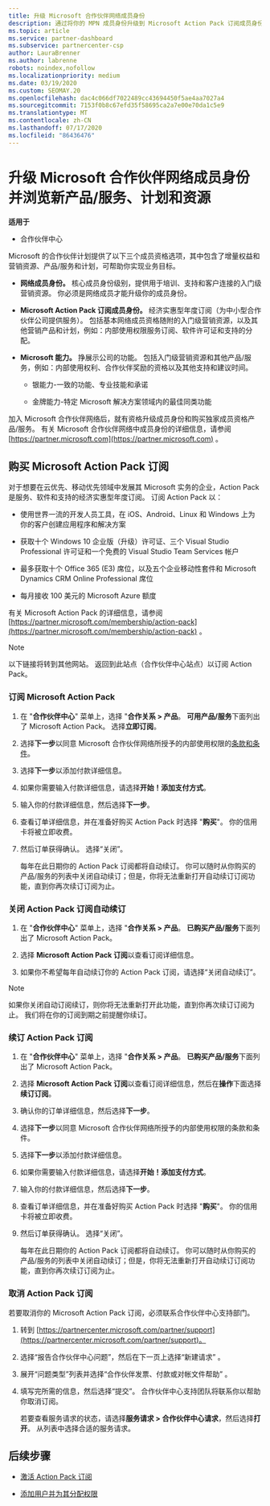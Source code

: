 ```yaml
---
title: 升级 Microsoft 合作伙伴网络成员身份
description: 通过将你的 MPN 成员身份升级到 Microsoft Action Pack 订阅成员身份或 Microsoft 称职，来享有独有权益。
ms.topic: article
ms.service: partner-dashboard
ms.subservice: partnercenter-csp
author: LauraBrenner
ms.author: labrenne
robots: noindex,nofollow
ms.localizationpriority: medium
ms.date: 03/19/2020
ms.custom: SEOMAY.20
ms.openlocfilehash: dac4c066df7022489cc43694450f5ae4aa7027a4
ms.sourcegitcommit: 7153f0b8c67efd35f58695ca2a7e00e70da1c5e9
ms.translationtype: MT
ms.contentlocale: zh-CN
ms.lasthandoff: 07/17/2020
ms.locfileid: "86436476"
---
```

# <a name="upgrade-your-microsoft-partner-network-membership-and-explore-new-offers-programs-and-resources"></a>升级 Microsoft 合作伙伴网络成员身份并浏览新产品/服务、计划和资源

**适用于**

- 合作伙伴中心

Microsoft 的合作伙伴计划提供了以下三个成员资格选项，其中包含了增量权益和营销资源、产品/服务和计划，可帮助你实现业务目标。

- **网络成员身份。** 核心成员身份级别，提供用于培训、支持和客户连接的入门级营销资源。 你必须是网络成员才能升级你的成员身份。

- **Microsoft Action Pack 订阅成员身份。** 经济实惠型年度订阅（为中小型合作伙伴公司提供服务）。 包括基本网络成员资格随附的入门级营销资源，以及其他营销产品和计划，例如：内部使用权限服务订阅、软件许可证和支持的分配。

- **Microsoft 能力。** 挣展示公司的功能。 包括入门级营销资源和其他产品/服务，例如：内部使用权利、合作伙伴奖励的资格以及其他支持和建议时间。

  - 银能力-一致的功能、专业技能和承诺

  - 金牌能力-特定 Microsoft 解决方案领域内的最佳同类功能

加入 Microsoft 合作伙伴网络后，就有资格升级成员身份和购买独家成员资格产品/服务。 有关 Microsoft 合作伙伴网络中成员身份的详细信息，请参阅 [https://partner.microsoft.com](https://partner.microsoft.com) 。

## <a name="purchase-a-microsoft-action-pack-subscription"></a>购买 Microsoft Action Pack 订阅

对于想要在云优先、移动优先领域中发展其 Microsoft 实务的企业，Action Pack 是服务、软件和支持的经济实惠型年度订阅。 订阅 Action Pack 以：

- 使用世界一流的开发人员工具，在 iOS、Android、Linux 和 Windows 上为你的客户创建应用程序和解决方案

- 获取十个 Windows 10 企业版（升级）许可证、三个 Visual Studio Professional 许可证和一个免费的 Visual Studio Team Services 帐户

- 最多获取十个 Office 365 (E3) 席位，以及五个企业移动性套件和 Microsoft Dynamics CRM Online Professional 席位

- 每月接收 100 美元的 Microsoft Azure 额度

有关 Microsoft Action Pack 的详细信息，请参阅 [https://partner.microsoft.com/membership/action-pack](https://partner.microsoft.com/membership/action-pack) 。

> [!NOTE]  
> 以下链接将转到其他网站。 返回到此站点（合作伙伴中心站点）以订阅 Action Pack。

### <a name="subscribe-to-microsoft-action-pack"></a>订阅 Microsoft Action Pack

1. 在 "**合作伙伴中心**" 菜单上，选择 "**合作关系 > 产品**。 **可用产品/服务**下面列出了 Microsoft Action Pack。 选择**立即订阅**。

2. 选择**下一步**以同意 Microsoft 合作伙伴网络所授予的内部使用权限的[条款和条件](https://go.microsoft.com/fwlink/?linkid=842232)。  

3. 选择**下一步**以添加付款详细信息。

4. 如果你需要输入付款详细信息，请选择**开始！添加支付方式**。

5. 输入你的付款详细信息，然后选择**下一步**。

6. 查看订单详细信息，并在准备好购买 Action Pack 时选择 "**购买**"。 你的信用卡将被立即收费。

7. 然后订单获得确认。 选择“关闭”。

   每年在此日期你的 Action Pack 订阅都将自动续订。 你可以随时从你购买的产品/服务的列表中关闭自动续订；但是，你将无法重新打开自动续订订阅功能，直到你再次续订订阅为止。

### <a name="turn-off-automatic-action-pack-subscription-renewal"></a>关闭 Action Pack 订阅自动续订

1. 在 "**合作伙伴中心**" 菜单上，选择 "**合作关系 > 产品**。 **已购买产品/服务**下面列出了 Microsoft Action Pack。

2. 选择 **Microsoft Action Pack 订阅**以查看订阅详细信息。

3. 如果你不希望每年自动续订你的 Action Pack 订阅，请选择“关闭自动续订”。

> [!NOTE]  
> 如果你关闭自动订阅续订，则你将无法重新打开此功能，直到你再次续订订阅为止。 我们将在你的订阅到期之前提醒你续订。

### <a name="renew-your-action-pack-subscription"></a>续订 Action Pack 订阅

1. 在 "**合作伙伴中心**" 菜单上，选择 "**合作关系 > 产品**。 **已购买产品/服务**下面列出了 Microsoft Action Pack。

2. 选择 **Microsoft Action Pack 订阅**以查看订阅详细信息，然后在**操作**下面选择**续订订阅**。  

3. 确认你的订单详细信息，然后选择**下一步**。

4. 选择**下一步**以同意 Microsoft 合作伙伴网络所授予的内部使用权限的条款和条件。  

5. 选择**下一步**以添加付款详细信息。

6. 如果你需要输入付款详细信息，请选择**开始！添加支付方式**。

7. 输入你的付款详细信息，然后选择**下一步**。

8. 查看订单详细信息，并在准备好购买 Action Pack 时选择 "**购买**"。 你的信用卡将被立即收费。

9. 然后订单获得确认。 选择“关闭”。

   每年在此日期你的 Action Pack 订阅都将自动续订。 你可以随时从你购买的产品/服务的列表中关闭自动续订；但是，你将无法重新打开自动续订订阅功能，直到你再次续订订阅为止。

### <a name="cancel-your-action-pack-subscription"></a>取消 Action Pack 订阅

若要取消你的 Microsoft Action Pack 订阅，必须联系合作伙伴中心支持部门。

1. 转到 [https://partnercenter.microsoft.com/partner/support](https://partnercenter.microsoft.com/partner/support)。

2. 选择“报告合作伙伴中心问题”，然后在下一页上选择“新建请求” 。

3. 展开“问题类型”列表并选择“合作伙伴发票、付款或对帐文件帮助” 。

4. 填写完所需的信息，然后选择“提交”。 合作伙伴中心支持团队将联系你以帮助你取消订阅。

   若要查看服务请求的状态，请选择**服务请求 > 合作伙伴中心请求**，然后选择**打开**。 从列表中选择合适的服务请求。  

## <a name="next-steps"></a>后续步骤

- [激活 Action Pack 订阅](manage-your-partner-network-benefits.md)

- [添加用户并为其分配权限](create-user-accounts-and-set-permissions.md)
